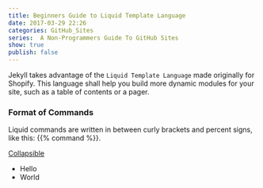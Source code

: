```yaml
---
title: Beginners Guide to Liquid Template Language
date: 2017-03-29 22:26
categories: GitHub_Sites
series:  A Non-Programmers Guide To GitHub Sites
show: true
publish: false
---
```


Jekyll takes advantage of the `Liquid Template Language` made originally for Shopify. This language shall help you build more dynamic modules for your site, such as a table of contents or a pager.

### Format of Commands
Liquid commands are written in between curly brackets and percent signs, like this: &#123;&#123;% command %&#125;&#125;.

<a href="#demo" data-toggle="collapse">Collapsible</a>

<div id="demo" class="collapse">
<ul>
<li>Hello</li>
<li>World</li>
</ul>
</div>
